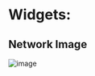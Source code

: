 # Widgets:
## Network Image
![image](https://user-images.githubusercontent.com/50470978/98767867-98837b00-23ad-11eb-8b7c-9d119f2c4e80.png)
